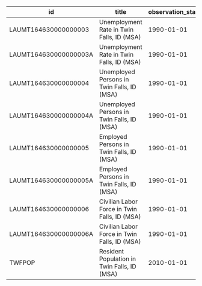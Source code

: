 | id                    | title                                        | observation_start   | observation_end   |
|-----------------------|----------------------------------------------|---------------------|-------------------|
| LAUMT164630000000003  | Unemployment Rate in Twin Falls, ID (MSA)    | 1990-01-01          | 2022-06-01        |
| LAUMT164630000000003A | Unemployment Rate in Twin Falls, ID (MSA)    | 1990-01-01          | 2021-01-01        |
| LAUMT164630000000004  | Unemployed Persons in Twin Falls, ID (MSA)   | 1990-01-01          | 2022-06-01        |
| LAUMT164630000000004A | Unemployed Persons in Twin Falls, ID (MSA)   | 1990-01-01          | 2021-01-01        |
| LAUMT164630000000005  | Employed Persons in Twin Falls, ID (MSA)     | 1990-01-01          | 2022-06-01        |
| LAUMT164630000000005A | Employed Persons in Twin Falls, ID (MSA)     | 1990-01-01          | 2021-01-01        |
| LAUMT164630000000006  | Civilian Labor Force in Twin Falls, ID (MSA) | 1990-01-01          | 2022-06-01        |
| LAUMT164630000000006A | Civilian Labor Force in Twin Falls, ID (MSA) | 1990-01-01          | 2021-01-01        |
| TWFPOP                | Resident Population in Twin Falls, ID (MSA)  | 2010-01-01          | 2021-01-01        |